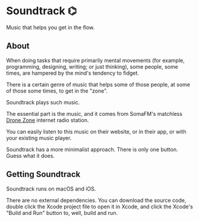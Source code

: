 # Soundtrack ⌬

Music that helps you get in the flow.

## About

When doing tasks that require primarily mental movements (for example,
programming, designing, writing; or just thinking), some people, some
times, are hampered by the mind's tendency to fidget.

There is a certain genre of music that helps some of those people, at
some of those some times, to get in the "zone".

Soundtrack plays such music.

The essential part is the music, and it comes from SomaFM's matchless
[Drone Zone](http://somafm.com/dronezone/) internet radio station. 

You can easily listen to this music on their website, or in their app,
or with your existing music player.

Soundtrack has a more minimalist approach. There is only one
button. Guess what it does.

## Getting Soundtrack

Soundtrack runs on macOS and iOS.

There are no external dependencies. You can download the source code,
double click the Xcode project file to open it in Xcode, and click the
Xcode's "Build and Run" button to, well, build and run.
